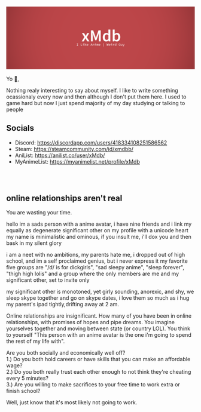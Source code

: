 ![xMdb](./banner.png "Banner")

Yo 👋,

Nothing realy interesting to say about myself. I like to write something ocassionaly every now and then although I don't put them here. I used to game hard but now I just spend majority of my day studying or talking to people

## Socials
 - Discord: https://discordapp.com/users/418334108251586562
 - Steam: https://steamcommunity.com/id/xmdbb/
 - AniList: https://anilist.co/user/xMdb/
 - MyAnimeList: https://myanimelist.net/profile/xMdb

&nbsp; \
&nbsp; 

## online relationships aren't real
You are wasting your time.

hello im a sads person with a anime avatar, i have nine friends and i link my equally as degenerate significant other on my profile with a unicode heart
my name is minimalistic and ominous, if you insult me, i'll dox you and then bask in my silent glory

i am a neet with no ambitions, my parents hate me, i dropped out of high school, and im a self proclaimed genius, but i never express it
my favorite five groups are "/d/ is for dickgirls", "sad sleepy anime", "sleep forever", "thigh high lolis" and a group where the only members are me and my significant other, set to invite only

my significant other is monotoned, yet girly sounding, anorexic, and shy, we sleep skype together and go on skype dates, i love them so much as i hug my parent's ipad tightly,drifting away at 2 am.

Online relationships are insignificant.
How many of you have been in online relationships, with promises of hopes and pipe dreams. You imagine yourselves together and moving between state (or country LOL). You think to yourself "This person with an anime avatar is the one i'm going to spend the rest of my life with".

Are you both socially and economically well off?  
   1.) Do you both hold careers or have skills that you can make an affordable wage?  
   2.) Do you both really trust each other enough to not think they're cheating every 5 minutes?  
   3.) Are you willing to make sacrifices to your free time to work extra or finish school?

Well, just know that it's most likely not going to work.